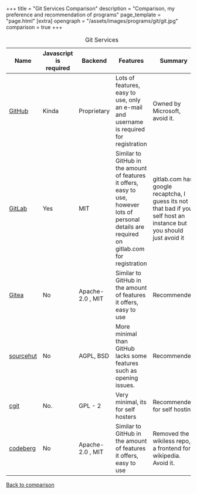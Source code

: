+++
title = "Git Services Comparison"
description = "Comparison, my preference and recommendation of programs"
page_template = "page.html"
[extra]
opengraph = "/assets/images/programs/git/git.jpg"
comparison = true
+++

<table>
    <caption>Git Services</caption>
    <thead>
    <tr class="purple-bg">
        <th scope="col">Name</th>
        <th scope="col">Javascript is required</th>
        <th scope="col">Backend</th>
        <th scope="col">Features</th>
        <th scope="col">Summary</th>
    </tr>
    </thead>
    <tbody>
    <tr>
        <td data-label="Name"><a href="https://github.com/">GitHub</a></td>
        <td data-label="Javascript is required" class="yellow-bg"><span>Kinda</span></td>
        <td data-label="Backend" class="red-bg"><span>Proprietary</span></td>
        <td data-label="Features" class="green-bg"><span>Lots of features, easy to use, only an e-mail and username is required for registration</span></td>
        <td data-label="Summary" class="red-bg"><span>Owned by Microsoft, avoid it.</span></td>
    </tr>
    <tr>
        <td scope="row" data-label="Name"><a href="https://about.gitlab.com/">GitLab</a></td>
        <td data-label="Javascript is required" class="red-bg"><span>Yes</span></td>
        <td data-label="Backend" class="green-bg"><span>MIT</span></td>
        <td data-label="Features" class="yellow-bg"><span>Similar to GitHub in the amount of features it offers, easy to use, however lots of personal details are required on gitlab.com for registration</span></td>
        <td data-label="Summary"class="red-bg"><span>gitlab.com has google recaptcha, I guess its not that bad if you self host an instance but you should just avoid it</span></td>
    </tr>
    <tr>
        <td scope="row" data-label="Name"><a href="https://about.gitlab.com/">Gitea</a></td>
        <td data-label="Javascript is required" class="green-bg"><span>No</span></td>
        <td data-label="Backend" class="green-bg"><span>Apache-2.0 , MIT</span></td>
        <td data-label="Features" class="green-bg"><span>Similar to GitHub in the amount of features it offers, easy to use</span></td>
        <td data-label="Summary" class="green-bg"><span>Recommended</span></td>
    </tr>
    <tr>
        <td scope="row" data-label="Name"><a href="https://sr.ht/">sourcehut</a></td>
        <td data-label="Javascript is required" class="green-bg"><span>No</span></td>
        <td data-label="Backend" class="green-bg"><span>AGPL, BSD</span></td>
        <td data-label="Features" class="yellow-bg"><span>More minimal than GitHub lacks some features such as opening issues.</span></td>
        <td data-label="Summary" class="green-bg"><span>Recommended</span></td>
    </tr>
    <tr>
        <td scope="row" data-label="Name"><a href="https://git.zx2c4.com/cgit/">cgit</a></td>
        <td data-label="Javascript is required" class="green-bg"><span>No.</span></td>
        <td data-label="Backend" class="green-bg"><span>GPL - 2</span></td>
        <td data-label="Features" class="yellow-bg"><span>Very minimal, its for self hosters</span></td>
        <td data-label="Summary" class="green-bg"><span>Recommended for self hosting</span></td>
    </tr>
    <tr>
        <td scope="row" data-label="Name"><a href="https://codeberg.org/">codeberg</a></td>
        <td data-label="Javascript is required" class="green-bg"><span>No</span></td>
        <td data-label="Backend" class="green-bg"><span>Apache-2.0 , MIT</span></td>
        <td data-label="Features" class="green-bg"><span>Similar to GitHub in the amount of features it offers, easy to use</span></td>
        <td data-label="Summary" class="red-bg"><span>Removed the wikiless repo, a frontend for wikipedia. Avoid it.</span></td>
    </tr>
    </tbody>
</table>
<p><a href="/programs">Back to comparison</a></p>
